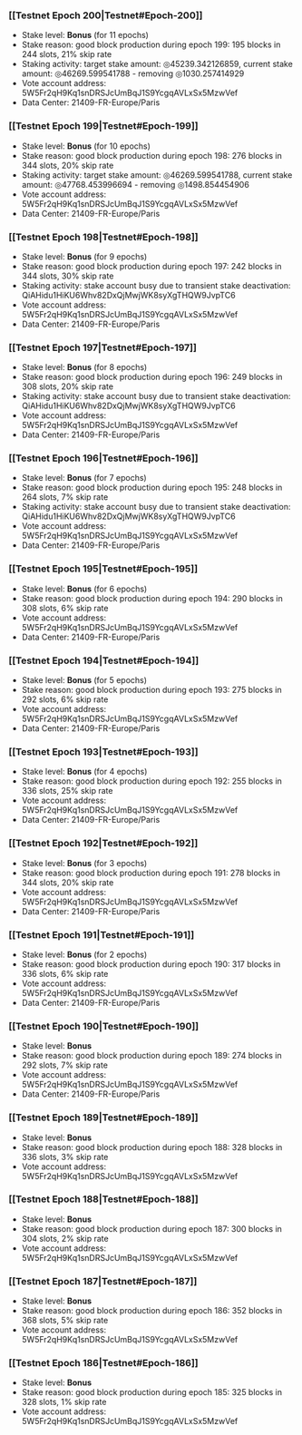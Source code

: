 ### [[Testnet Epoch 200|Testnet#Epoch-200]]
* Stake level: **Bonus** (for 11 epochs)
* Stake reason: good block production during epoch 199: 195 blocks in 244 slots, 21% skip rate
* Staking activity: target stake amount: ◎45239.342126859, current stake amount: ◎46269.599541788 - removing ◎1030.257414929
* Vote account address: 5W5Fr2qH9Kq1snDRSJcUmBqJ1S9YcgqAVLxSx5MzwVef
* Data Center: 21409-FR-Europe/Paris
### [[Testnet Epoch 199|Testnet#Epoch-199]]
* Stake level: **Bonus** (for 10 epochs)
* Stake reason: good block production during epoch 198: 276 blocks in 344 slots, 20% skip rate
* Staking activity: target stake amount: ◎46269.599541788, current stake amount: ◎47768.453996694 - removing ◎1498.854454906
* Vote account address: 5W5Fr2qH9Kq1snDRSJcUmBqJ1S9YcgqAVLxSx5MzwVef
* Data Center: 21409-FR-Europe/Paris
### [[Testnet Epoch 198|Testnet#Epoch-198]]
* Stake level: **Bonus** (for 9 epochs)
* Stake reason: good block production during epoch 197: 242 blocks in 344 slots, 30% skip rate
* Staking activity: stake account busy due to transient stake deactivation: QiAHidu1HiKU6Whv82DxQjMwjWK8syXgTHQW9JvpTC6
* Vote account address: 5W5Fr2qH9Kq1snDRSJcUmBqJ1S9YcgqAVLxSx5MzwVef
* Data Center: 21409-FR-Europe/Paris
### [[Testnet Epoch 197|Testnet#Epoch-197]]
* Stake level: **Bonus** (for 8 epochs)
* Stake reason: good block production during epoch 196: 249 blocks in 308 slots, 20% skip rate
* Staking activity: stake account busy due to transient stake deactivation: QiAHidu1HiKU6Whv82DxQjMwjWK8syXgTHQW9JvpTC6
* Vote account address: 5W5Fr2qH9Kq1snDRSJcUmBqJ1S9YcgqAVLxSx5MzwVef
* Data Center: 21409-FR-Europe/Paris
### [[Testnet Epoch 196|Testnet#Epoch-196]]
* Stake level: **Bonus** (for 7 epochs)
* Stake reason: good block production during epoch 195: 248 blocks in 264 slots, 7% skip rate
* Staking activity: stake account busy due to transient stake deactivation: QiAHidu1HiKU6Whv82DxQjMwjWK8syXgTHQW9JvpTC6
* Vote account address: 5W5Fr2qH9Kq1snDRSJcUmBqJ1S9YcgqAVLxSx5MzwVef
* Data Center: 21409-FR-Europe/Paris
### [[Testnet Epoch 195|Testnet#Epoch-195]]
* Stake level: **Bonus** (for 6 epochs)
* Stake reason: good block production during epoch 194: 290 blocks in 308 slots, 6% skip rate
* Vote account address: 5W5Fr2qH9Kq1snDRSJcUmBqJ1S9YcgqAVLxSx5MzwVef
* Data Center: 21409-FR-Europe/Paris
### [[Testnet Epoch 194|Testnet#Epoch-194]]
* Stake level: **Bonus** (for 5 epochs)
* Stake reason: good block production during epoch 193: 275 blocks in 292 slots, 6% skip rate
* Vote account address: 5W5Fr2qH9Kq1snDRSJcUmBqJ1S9YcgqAVLxSx5MzwVef
* Data Center: 21409-FR-Europe/Paris
### [[Testnet Epoch 193|Testnet#Epoch-193]]
* Stake level: **Bonus** (for 4 epochs)
* Stake reason: good block production during epoch 192: 255 blocks in 336 slots, 25% skip rate
* Vote account address: 5W5Fr2qH9Kq1snDRSJcUmBqJ1S9YcgqAVLxSx5MzwVef
* Data Center: 21409-FR-Europe/Paris
### [[Testnet Epoch 192|Testnet#Epoch-192]]
* Stake level: **Bonus** (for 3 epochs)
* Stake reason: good block production during epoch 191: 278 blocks in 344 slots, 20% skip rate
* Vote account address: 5W5Fr2qH9Kq1snDRSJcUmBqJ1S9YcgqAVLxSx5MzwVef
* Data Center: 21409-FR-Europe/Paris
### [[Testnet Epoch 191|Testnet#Epoch-191]]
* Stake level: **Bonus** (for 2 epochs)
* Stake reason: good block production during epoch 190: 317 blocks in 336 slots, 6% skip rate
* Vote account address: 5W5Fr2qH9Kq1snDRSJcUmBqJ1S9YcgqAVLxSx5MzwVef
* Data Center: 21409-FR-Europe/Paris
### [[Testnet Epoch 190|Testnet#Epoch-190]]
* Stake level: **Bonus**
* Stake reason: good block production during epoch 189: 274 blocks in 292 slots, 7% skip rate
* Vote account address: 5W5Fr2qH9Kq1snDRSJcUmBqJ1S9YcgqAVLxSx5MzwVef
* Data Center: 21409-FR-Europe/Paris
### [[Testnet Epoch 189|Testnet#Epoch-189]]
* Stake level: **Bonus**
* Stake reason: good block production during epoch 188: 328 blocks in 336 slots, 3% skip rate
* Vote account address: 5W5Fr2qH9Kq1snDRSJcUmBqJ1S9YcgqAVLxSx5MzwVef
### [[Testnet Epoch 188|Testnet#Epoch-188]]
* Stake level: **Bonus**
* Stake reason: good block production during epoch 187: 300 blocks in 304 slots, 2% skip rate
* Vote account address: 5W5Fr2qH9Kq1snDRSJcUmBqJ1S9YcgqAVLxSx5MzwVef
### [[Testnet Epoch 187|Testnet#Epoch-187]]
* Stake level: **Bonus**
* Stake reason: good block production during epoch 186: 352 blocks in 368 slots, 5% skip rate
* Vote account address: 5W5Fr2qH9Kq1snDRSJcUmBqJ1S9YcgqAVLxSx5MzwVef
### [[Testnet Epoch 186|Testnet#Epoch-186]]
* Stake level: **Bonus**
* Stake reason: good block production during epoch 185: 325 blocks in 328 slots, 1% skip rate
* Vote account address: 5W5Fr2qH9Kq1snDRSJcUmBqJ1S9YcgqAVLxSx5MzwVef